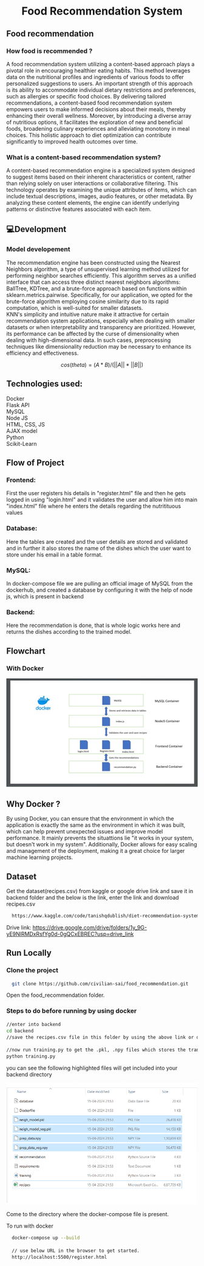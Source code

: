 <h1 align="center">Food Recommendation System</h1>  

## Food recommendation


### How food is recommended ?
A food recommendation system utilizing a content-based approach plays a pivotal role in encouraging healthier eating habits. This method leverages data on the nutritional profiles and ingredients of various foods to offer personalized suggestions to users. An important strength of this approach is its ability to accommodate individual dietary restrictions and preferences, such as allergies or specific food choices. By delivering tailored recommendations, a content-based food recommendation system empowers users to make informed decisions about their meals, thereby enhancing their overall wellness. Moreover, by introducing a diverse array of nutritious options, it facilitates the exploration of new and beneficial foods, broadening culinary experiences and alleviating monotony in meal choices. This holistic approach to diet optimization can contribute significantly to improved health outcomes over time.

### What is a content-based recommendation system?
A content-based recommendation engine is a specialized system designed to suggest items based on their inherent characteristics or content, rather than relying solely on user interactions or collaborative filtering. This technology operates by examining the unique attributes of items, which can include textual descriptions, images, audio features, or other metadata. By analyzing these content elements, the engine can identify underlying patterns or distinctive features associated with each item.

## :computer:Development
### Model developement
The recommendation engine has been constructed using the Nearest Neighbors algorithm, a type of unsupervised learning method utilized for performing neighbor searches efficiently. This algorithm serves as a unified interface that can access three distinct nearest neighbors algorithms: BallTree, KDTree, and a brute-force approach based on functions within sklearn.metrics.pairwise. Specifically, for our application, we opted for the brute-force algorithm employing cosine similarity due to its rapid computation, which is well-suited for smaller datasets.   
KNN's simplicity and intuitive nature make it attractive for certain recommendation system applications, especially when dealing with smaller datasets or when interpretability and transparency are prioritized. However, its performance can be affected by the curse of dimensionality when dealing with high-dimensional data. In such cases, preprocessing techniques like dimensionality reduction may be necessary to enhance its efficiency and effectiveness.

$$cos(theta) = (A * B) / (||A|| * ||B||)$$    

## Technologies used:   
Docker   
Flask API   
MySQL   
Node JS   
HTML, CSS, JS   
AJAX model   
Python   
Scikit-Learn

## Flow of Project   
### Frontend:   
First the user registers his details in "register.html" file and then he gets logged in using "login.html" and it validates the user and allow him into main "index.html" file where he enters the details regarding the nutritituous values   

### Database:   
Here the tables are created and the user details are stored and validated and in further it also stores the name of the dishes which the user want to store under his email in a table format.   

### MySQL:
In docker-compose file we are pulling an official image of MySQL from the dockerhub, and created a database by configuring it with the help of node js, which is present in backend

### Backend:
Here the recommendation is done, that is whole logic works here and returns the dishes according to the trained model.   

  

## Flowchart     

### With Docker   
<div align= "center"><img src="Screenshot (91).png" /></div>    

## Why Docker ?   
By using Docker, you can ensure that the environment in which the application is exactly the same as the environment in which it was built, which can help prevent unexpected issues and improve model performance. It mainly prevents the situattions lie "it works in your system, but doesn't work in my system". Additionally, Docker allows for easy scaling and management of the deployment, making it a great choice for larger machine learning projects.   

## Dataset

Get the dataset(recipes.csv) from kaggle or google drive link and save it in backend folder and the below is the link, enter the link and download recipes.csv

```bash
  https://www.kaggle.com/code/tanishqdublish/diet-recommendation-system-preprocessing/input
```
Drive link: https://drive.google.com/drive/folders/1y_9G-yE9NlRMDxRsfYg0d-0gQCxEBREC?usp=drive_link
    
## Run Locally

### Clone the project

```bash
  git clone https://github.com/civilian-sai/food_recommendation.git
```
Open the food_recommendation folder.   

### Steps to do before running by using docker    
```bash
//enter into backend
cd backend
//save the recipes.csv file in this folder by using the above link or download from the google drive provided.

//now run training.py to get the .pkl, .npy files which stores the traning instances objects and trained data
python training.py
```
you can see the following highlighted files will get included into your backend directory   
<div align= "center"><img src="Screenshot (87).png" /></div>  
   


Come to the directory where the docker-compose file is present.


To run with docker

```bash
  docker-compose up --build

  // use below URL in the browser to get started.
  http://localhost:5500/register.html 
```

